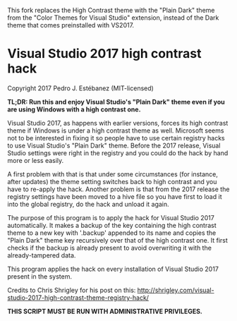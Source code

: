 This fork replaces the High Contrast theme with the "Plain Dark" theme from the "Color Themes for Visual Studio" extension, instead of the Dark theme that comes preinstalled with VS2017.

# Visual Studio 2017 high contrast hack

Copyright 2017 Pedro J. Estébanez (MIT-licensed)

__TL;DR: Run this and enjoy Visual Studio's "Plain Dark" theme even if you are using Windows with a high contrast one.__

Visual Studio 2017, as happens with earlier versions, forces its high contrast theme if Windows is under a high contrast theme as well.
Microsoft seems not to be interested in fixing it so people have to use certain registry hacks to use Visual Studio's "Plain Dark" theme.
Before the 2017 release, Visual Studio settings were right in the registry and you could do the hack by hand more or less easily.

A first problem with that is that under some circumstances (for instance, after updates) the theme setting switches back to high contrast
and you have to re-apply the hack. Another problem is that from the 2017 release the registry settings have been moved to a hive file
so you have first to load it into the global registry, do the hack and unload it again.

The purpose of this program is to apply the hack for Visual Studio 2017 automatically. It makes a backup of the key containing
the high contrast theme to a new key with '.backup' appended to its name and copies the "Plain Dark" theme key recursively over that of the high contrast one.
It first checks if the backup is already present to avoid overwriting it with the already-tampered data.

This program applies the hack on every installation of Visual Studio 2017 present in the system.

Credits to Chris Shrigley for his post on this: http://shrigley.com/visual-studio-2017-high-contrast-theme-registry-hack/

__THIS SCRIPT MUST BE RUN WITH ADMINISTRATIVE PRIVILEGES.__
